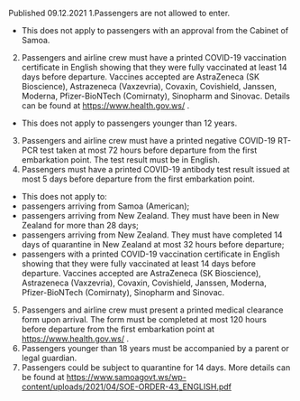 Published 09.12.2021
1.Passengers are not allowed to enter.
- This does not apply to passengers with an approval from the Cabinet of Samoa.
2. Passengers and airline crew must have a printed COVID-19 vaccination certificate in English showing that they were fully vaccinated at least 14 days before departure. Vaccines accepted are AstraZeneca (SK Bioscience), Astrazeneca (Vaxzevria), Covaxin, Covishield, Janssen, Moderna, Pfizer-BioNTech (Comirnaty), Sinopharm and Sinovac. Details can be found at <a href="https://www.health.gov.ws/">https://www.health.gov.ws/</a> .
- This does not apply to passengers younger than 12 years.
3. Passengers and airline crew must have a printed negative COVID-19 RT-PCR test taken at most 72 hours before departure from the first embarkation point. The test result must be in English.
4. Passengers must have a printed COVID-19 antibody test result issued at most 5 days before departure from the first embarkation point.
- This does not apply to:
- passengers arriving from Samoa (American);
- passengers arriving from New Zealand. They must have been in New Zealand for more than 28 days;
- passengers arriving from New Zealand. They must have completed 14 days of quarantine in New Zealand at most 32 hours before departure;
- passengers with a printed COVID-19 vaccination certificate in English showing that they were fully vaccinated at least 14 days before departure. Vaccines accepted are AstraZeneca (SK Bioscience), Astrazeneca (Vaxzevria), Covaxin, Covishield, Janssen, Moderna, Pfizer-BioNTech (Comirnaty), Sinopharm and Sinovac.
5. Passengers and airline crew must present a printed medical clearance form upon arrival. The form must be completed at most 120 hours before departure from the first embarkation point at <a href="https://www.health.gov.ws/">https://www.health.gov.ws/</a> .
6. Passengers younger than 18 years must be accompanied by a parent or legal guardian.
7. Passengers could be subject to quarantine for 14 days. More details can be found at <a href="https://www.samoagovt.ws/wp-content/uploads/2021/04/SOE-ORDER-43_ENGLISH.pdf">https://www.samoagovt.ws/wp-content/uploads/2021/04/SOE-ORDER-43_ENGLISH.pdf</a>